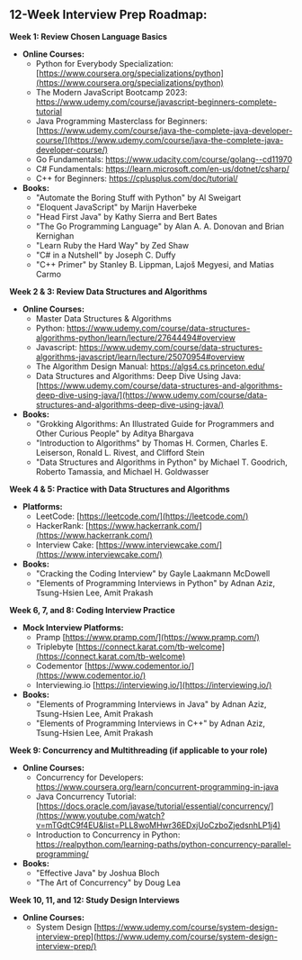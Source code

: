 ## 12-Week Interview Prep Roadmap:

**Week 1: Review Chosen Language Basics**

* **Online Courses:**
    * Python for Everybody Specialization: [https://www.coursera.org/specializations/python](https://www.coursera.org/specializations/python)
    * The Modern JavaScript Bootcamp 2023: https://www.udemy.com/course/javascript-beginners-complete-tutorial
    * Java Programming Masterclass for Beginners: [https://www.udemy.com/course/java-the-complete-java-developer-course/](https://www.udemy.com/course/java-the-complete-java-developer-course/)
   * Go Fundamentals: https://www.udacity.com/course/golang--cd11970
   * C# Fundamentals: https://learn.microsoft.com/en-us/dotnet/csharp/
   * C++ for Beginners: https://cplusplus.com/doc/tutorial/
* **Books:**
    * "Automate the Boring Stuff with Python" by Al Sweigart
    * "Eloquent JavaScript" by Marijn Haverbeke
    * "Head First Java" by Kathy Sierra and Bert Bates
    * "The Go Programming Language" by Alan A. A. Donovan and Brian Kernighan
    * "Learn Ruby the Hard Way" by Zed Shaw
    * "C# in a Nutshell" by Joseph C. Duffy
    * "C++ Primer" by Stanley B. Lippman, Lajoš Megyesi, and Matias Carmo

**Week 2 & 3: Review Data Structures and Algorithms**

* **Online Courses:**
    * Master Data Structures & Algorithms
    * Python: https://www.udemy.com/course/data-structures-algorithms-python/learn/lecture/27644494#overview
    * Javascript: https://www.udemy.com/course/data-structures-algorithms-javascript/learn/lecture/25070954#overview
    * The Algorithm Design Manual: https://algs4.cs.princeton.edu/
    * Data Structures and Algorithms: Deep Dive Using Java: [https://www.udemy.com/course/data-structures-and-algorithms-deep-dive-using-java/](https://www.udemy.com/course/data-structures-and-algorithms-deep-dive-using-java/)
* **Books:**
    * "Grokking Algorithms: An Illustrated Guide for Programmers and Other Curious People" by Aditya Bhargava
    * "Introduction to Algorithms" by Thomas H. Cormen, Charles E. Leiserson, Ronald L. Rivest, and Clifford Stein
    * "Data Structures and Algorithms in Python" by Michael T. Goodrich, Roberto Tamassia, and Michael H. Goldwasser

**Week 4 & 5: Practice with Data Structures and Algorithms**

* **Platforms:**
    * LeetCode: [https://leetcode.com/](https://leetcode.com/)
    * HackerRank: [https://www.hackerrank.com/](https://www.hackerrank.com/)
    * Interview Cake: [https://www.interviewcake.com/](https://www.interviewcake.com/)
* **Books:**
    * "Cracking the Coding Interview" by Gayle Laakmann McDowell
    * "Elements of Programming Interviews in Python" by Adnan Aziz, Tsung-Hsien Lee, Amit Prakash

**Week 6, 7, and 8: Coding Interview Practice**

* **Mock Interview Platforms:**
    * Pramp [https://www.pramp.com/](https://www.pramp.com/)
    * Triplebyte [https://connect.karat.com/tb-welcome](https://connect.karat.com/tb-welcome)
    * Codementor [https://www.codementor.io/](https://www.codementor.io/)
    * Interviewing.io [https://interviewing.io/](https://interviewing.io/)
* **Books:**
    * "Elements of Programming Interviews in Java" by Adnan Aziz, Tsung-Hsien Lee, Amit Prakash
    * "Elements of Programming Interviews in C++" by Adnan Aziz, Tsung-Hsien Lee, Amit Prakash

**Week 9: Concurrency and Multithreading (if applicable to your role)**

* **Online Courses:**
    * Concurrency for Developers: https://www.coursera.org/learn/concurrent-programming-in-java
    * Java Concurrency Tutorial: [https://docs.oracle.com/javase/tutorial/essential/concurrency/](https://www.youtube.com/watch?v=mTGdtC9f4EU&list=PLL8woMHwr36EDxjUoCzboZjedsnhLP1j4)
    * Introduction to Concurrency in Python: https://realpython.com/learning-paths/python-concurrency-parallel-programming/
* **Books:**
    * "Effective Java" by Joshua Bloch
    * "The Art of Concurrency" by Doug Lea

**Week 10, 11, and 12: Study Design Interviews**

* **Online Courses:**
    * System Design [https://www.udemy.com/course/system-design-interview-prep](https://www.udemy.com/course/system-design-interview-prep/)
    
